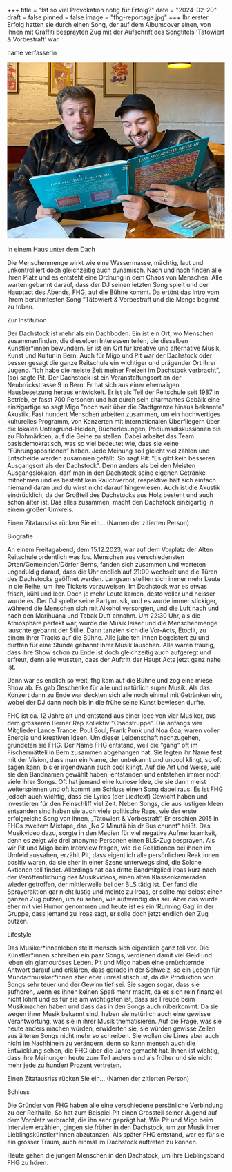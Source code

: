 +++
title = "Ist so viel Provokation nötig für Erfolg?"
date = "2024-02-20"
draft = false
pinned = false
image = "fhg-reportage.jpg"
+++
Ihr erster Erfolg hatten sie durch einen Song, der auf dem Albumcover einen, von ihnen mit Graffiti besprayten Zug mit der Aufschrift des Songtitels ‘Tätowiert & Vorbestraft’ war.

name verfasserin

![](fhg-reportage.jpg)

In einem Haus unter dem Dach  

Die Menschenmenge wirkt wie eine Wassermasse, mächtig, laut und unkontrolliert doch gleichzeitig auch dynamisch. Nach und nach finden alle ihren Platz und es entsteht eine Ordnung in dem Chaos von Menschen. Alle warten gebannt darauf, dass der DJ seinen letzten Song spielt und der Hauptact des Abends, FHG, auf die Bühne kommt. Da ertönt das Intro vom ihrem berühmtesten Song “Tätowiert & Vorbestraft und die Menge beginnt zu toben.  

Zur Institution 

Der Dachstock ist mehr als ein Dachboden. Ein ist ein Ort, wo Menschen zusammenfinden, die dieselben Interessen teilen, die dieselben Künstler*innen bewundern. Er ist ein Ort für kreative und alternative Musik, Kunst und Kultur in Bern. Auch für Migo und Pit war der Dachstock oder besser gesagt die ganze Reitschule ein wichtiger und prägender Ort ihrer Jugend. “ich habe die meiste Zeit meiner Freizeit im Dachstock verbracht”, (so) sagte Pit. Der Dachstock ist ein Veranstaltungsort an der Neubrückstrasse 9 in Bern. Er hat sich aus einer ehemaligen Hausbesetzung heraus entwickelt. Er ist als Teil der Reitschule seit 1987 in Betrieb, er fasst 700 Personen und hat durch sein charmantes Gebälk eine einzigartige so sagt Migo "noch weit über die Stadtgrenze hinaus bekannte” Akustik. Fast hundert Menschen arbeiten zusammen, um ein hochwertiges kulturelles Programm, von Konzerten mit internationalen Überfliegern über die lokalen Untergrund-Helden, Bücherlesungen, Podiumsdiskussionen bis zu Flohmärkten, auf die Beine zu stellen. Dabei arbeitet das Team basisdemokratisch, was so viel bedeutet wie, dass sie keine “Führungspositionen” haben. Jede Meinung soll gleicht viel zählen und Entscheide werden zusammen gefällt. So sagt Pit: “Es gibt kein besseren Ausgangsort als der Dachstock”. Denn anders als bei den Meisten Ausgangslokalen, darf man in den Dachstock seine eigenen Getränke mitnehmen und es besteht kein Rauchverbot, respektive hält sich einfach niemand daran und du wirst nicht darauf hingewiesen. Auch ist die Akustik eindrücklich, da der Großteil des Dachstocks aus Holz besteht und auch schon älter ist. Das alles zusammen, macht den Dachstock einzigartig in einem großen Umkreis. 

Einen Zitatausriss rücken Sie ein… (Namen der zitierten Person) 

Biografie 

An einem Freitagabend, dem 15.12.2023, war auf dem Vorplatz der Alten Reitschule ordentlich was los. Menschen aus verschiedensten Orten/Gemeinden/Dörfer Berns, fanden sich zusammen und warteten ungeduldig darauf, dass die Uhr endlich auf 21:00 wechselt und die Türen des Dachstocks geöffnet werden. Langsam stellten sich immer mehr Leute in die Reihe, um ihre Tickets vorzuweisen. Im Dachstock war es etwas frisch, kühl und leer. Doch je mehr Leute kamen, desto voller und heisser wurde es. Der DJ spielte seine Partymusik, und es wurde immer stickiger, während die Menschen sich mit Alkohol versorgten, und die Luft nach und nach den Marihuana und Tabak Duft annahm. Um 22:30 Uhr, als die Atmosphäre perfekt war, wurde die Musik leiser und die Menschenmenge lauschte gebannt der Stille. Dann tanzten sich die Vor-Acts, Etoclit, zu einem ihrer Tracks auf die Bühne. Alle jubelten ihnen begeistert zu und durften für eine Stunde gebannt ihrer Musik lauschen. Alle waren traurig, dass ihre Show schon zu Ende ist doch gleichzeitig auch aufgeregt und erfreut, denn alle wussten, dass der Auftritt der Haupt Acts jetzt ganz nahe ist.  

Dann war es endlich so weit, fhg kam auf die Bühne und zog eine miese Show ab. Es gab Geschenke für alle und natürlich super Musik. Als das Konzert dann zu Ende war deckten sich alle noch einmal mit Getränken ein, wobei der DJ dann noch bis in die frühe seine Kunst bewiesen durfte. 

FHG ist ca. 12 Jahre alt und entstand aus einer Idee von vier Musiker, aus dem grösseren Berner Rap Kollektiv “Chaostruppe”. Die anfangs vier Mitglieder Lance Trance, Poul Soul, Frank Punk und Noa Goa, waren voller Energie und kreativen Ideen. Um dieser Leidenschaft nachzugehen, gründeten sie FHG. Der Name FHG entstand, weil die “gäng” oft im Fischermätteli in Bern zusammen abgehangen hat. Sie legten ihr Name fest mit der Vision, dass man ein Name, der unbekannt und uncool klingt, so oft sagen kann, bis er irgendwann auch cool klingt. Auf die Art und Weise, wie sie den Bandnamen gewählt haben, entstanden und entstehen immer noch viele ihrer Songs. Oft hat jemand eine kuriose Idee, die sie dann meist weiterspinnen und oft kommt am Schluss einen Song dabei raus. Es ist FHG jedoch auch wichtig, dass die Lyrics (der Liedtext) Gewicht haben und investieren für den Feinschliff viel Zeit. Neben Songs, die aus lustigen Ideen entsanden sind haben sie auch viele politische Raps, wie der erste erfolgreiche Song von ihnen, „Tätowiert & Vorbestraft“. Er erschien 2015 in FHGs zweitem Mixtape, das „No 2 Minutä bis dr Bus chunnt“ heißt. Das Musikvideo dazu, sorgte in den Medien für viel negative Aufmerksamkeit, denn es zeigt wie drei anonyme Personen einen BLS-Zug besprayen. Als wir Pit und Migo beim Interview fragen, wie die Reaktionen bei ihnen im Umfeld aussahen, erzählt Pit, dass eigentlich alle persönlichen Reaktionen positiv waren, da sie eher in einer Szene unterwegs sind, die Solche Aktionen toll findet. Allerdings hat das dritte Bandmitglied Iroas kurz nach der Veröffentlichung des Musikvideos, einen alten Klassenkameraden wieder getroffen, der mittlerweile bei der BLS tätig ist. Der fand die Sprayeraktion gar nicht lustig und meinte zu Iroas, er sollte mal selbst einen ganzen Zug putzen, um zu sehen, wie aufwendig das sei. Aber das wurde eher mit viel Humor genommen und heute ist es ein ‘Running Gag’ in der Gruppe, dass jemand zu Iroas sagt, er solle doch jetzt endlich den Zug putzen.  

Lifestyle 

Das Musiker\*innenleben stellt mensch sich eigentlich ganz toll vor. Die Künstler\*innen schreiben ein paar Songs, verdienen damit viel Geld und leben ein glamouröses Leben. Pit und Migo haben eine ernüchternde Antwort darauf und erklären, dass gerade in der Schweiz, so ein Leben für Mundartmusiker*innen aber eher unrealistisch ist, da die Produktion von Songs sehr teuer und der Gewinn tief sei. Sie sagen sogar, dass sie aufhören, wenn es ihnen keinen Spaß mehr macht, da es sich rein finanziell nicht lohnt und es für sie am wichtigsten ist, dass sie Freude beim Musikmachen haben und dass das in den Songs auch rüberkommt. Da sie wegen ihrer Musik bekannt sind, haben sie natürlich auch eine gewisse Verantwortung, was sie in ihrer Musik thematisieren. Auf die Frage, was sie heute anders machen würden, erwiderten sie, sie würden gewisse Zeilen aus älteren Songs nicht mehr so schreiben. Sie wollen die Lines aber auch nicht im Nachhinein zu verändern, denn so kann mensch auch die Entwicklung sehen, die FHG über die Jahre gemacht hat. Ihnen ist wichtig, dass ihre Meinungen heute zum Teil anders sind als früher und sie nicht mehr jede zu hundert Prozent vertreten. 

Einen Zitatausriss rücken Sie ein… (Namen der zitierten Person) 

Schluss 

Die Gründer von FHG haben alle eine verschiedene persönliche Verbindung zu der Reithalle. So hat zum Beispiel Pit einen Grossteil seiner Jugend auf dem Vorplatz verbracht, die ihn sehr geprägt hat. Wie Pit und Migo beim Interview erzählen, gingen sie früher in den Dachstock, um zur Musik ihrer Lieblingskünstler*innen abzutanzen. Als später FHG entstand, war es für sie ein grosser Traum, auch einmal im Dachstock auftreten zu können.  

Heute gehen die jungen Menschen in den Dachstock, um ihre Lieblingsband FHG zu hören. 

<!--EndFragment-->
